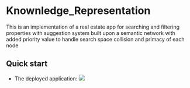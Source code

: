 # Knownledge_Representation
This is an implementation of a real estate app for searching and filtering properties with suggestion system built upon a semantic network with added priority value to handle search space collision and primacy of each node
## Quick start

* The deployed application: [<a href="https://huyrand-knownledge-representation-app-rv43wa.streamlit.app/"><img src="https://raw.githubusercontent.com/rlew631/rlew631/b09a7af3f30f8b5a5428dbeb07b9021622018685/red_streamlit.svg" ></a>](https://huyrand-knownledge-representation-app-rv43wa.streamlit.app/)
